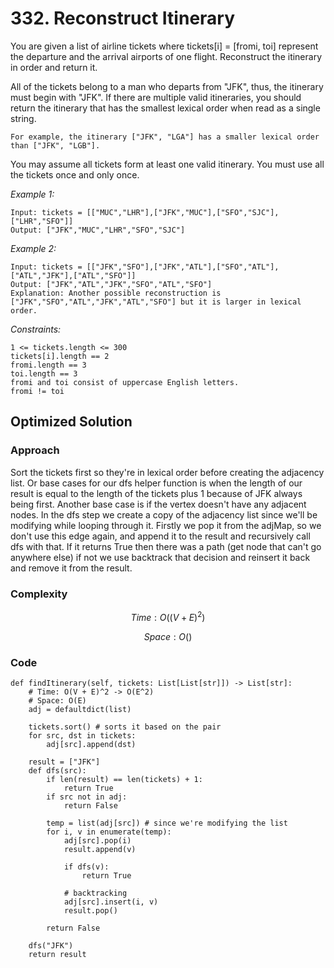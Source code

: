 # 332. Reconstruct Itinerary
You are given a list of airline tickets where tickets[i] = [fromi, toi] represent the departure and the arrival airports of one flight. Reconstruct the itinerary in order and return it.

All of the tickets belong to a man who departs from "JFK", thus, the itinerary must begin with "JFK". If there are multiple valid itineraries, you should return the itinerary that has the smallest lexical order when read as a single string.

    For example, the itinerary ["JFK", "LGA"] has a smaller lexical order than ["JFK", "LGB"].

You may assume all tickets form at least one valid itinerary. You must use all the tickets once and only once.

*Example 1:*

```
Input: tickets = [["MUC","LHR"],["JFK","MUC"],["SFO","SJC"],["LHR","SFO"]]
Output: ["JFK","MUC","LHR","SFO","SJC"]
```

*Example 2:*

```
Input: tickets = [["JFK","SFO"],["JFK","ATL"],["SFO","ATL"],["ATL","JFK"],["ATL","SFO"]]
Output: ["JFK","ATL","JFK","SFO","ATL","SFO"]
Explanation: Another possible reconstruction is ["JFK","SFO","ATL","JFK","ATL","SFO"] but it is larger in lexical order.
```

*Constraints:*

```
1 <= tickets.length <= 300
tickets[i].length == 2
fromi.length == 3
toi.length == 3
fromi and toi consist of uppercase English letters.
fromi != toi
```

## Optimized Solution

### Approach
Sort the tickets first so they're in lexical order before creating the adjacency list. Or base cases for our dfs helper function is when the length of our result is equal to the length of the tickets plus 1 because of JFK always being first. Another base case is if the vertex doesn't have any adjacent nodes. In the dfs step we create a copy of the adjacency list since we'll be modifying while looping through it. Firstly we pop it from the adjMap, so we don't use this edge again, and append it to the result and recursively call dfs with that. If it returns True then there was a path (get node that can't go anywhere else) if not we use backtrack that decision and reinsert it back and remove it from the result.

### Complexity
$$Time: O((V + E)^2)$$

$$Space: O()$$

### Code
```
def findItinerary(self, tickets: List[List[str]]) -> List[str]:
    # Time: O(V + E)^2 -> O(E^2)
    # Space: O(E) 
    adj = defaultdict(list)

    tickets.sort() # sorts it based on the pair
    for src, dst in tickets:
        adj[src].append(dst)

    result = ["JFK"]
    def dfs(src):
        if len(result) == len(tickets) + 1:
            return True
        if src not in adj:
            return False

        temp = list(adj[src]) # since we're modifying the list
        for i, v in enumerate(temp):
            adj[src].pop(i)
            result.append(v)

            if dfs(v):
                return True

            # backtracking
            adj[src].insert(i, v)
            result.pop()

        return False

    dfs("JFK")
    return result
```